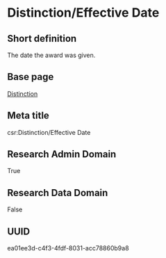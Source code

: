 # Distinction/Effective Date
## Short definition
The date the award was given.
## Base page
[Distinction](../../Objects/Distinction.md)
## Meta title
csr:Distinction/Effective Date
## Research Admin Domain
True
## Research Data Domain
False
## UUID
ea01ee3d-c4f3-4fdf-8031-acc78860b9a8
